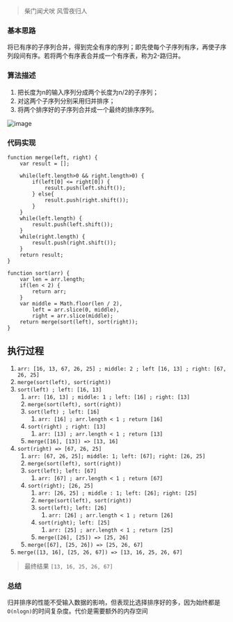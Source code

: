 > 柴门闻犬吠 风雪夜归人

### 基本思路

将已有序的子序列合并，得到完全有序的序列；即先使每个子序列有序，再使子序列段间有序。若将两个有序表合并成一个有序表，称为2-路归并。 

### 算法描述
1. 把长度为n的输入序列分成两个长度为n/2的子序列；
2. 对这两个子序列分别采用归并排序；
3. 将两个排序好的子序列合并成一个最终的排序序列。

![image](https://mycloudserver.oss-cn-beijing.aliyuncs.com/markdown/%E5%BD%92%E5%B9%B6%E6%8E%92%E5%BA%8F.gif)

### 代码实现

```
function merge(left, right) {
    var result = [];
 
    while(left.length>0 && right.length>0) {
        if(left[0] <= right[0]) {
            result.push(left.shift());
        } else{
            result.push(right.shift());
        }
    }
    while(left.length) {
        result.push(left.shift());
    }
    while(right.length) {
        result.push(right.shift());
    }
    return result;
}

function sort(arr) {
    var len = arr.length;
    if(len < 2) {
        return arr;
    }
    var middle = Math.floor(len / 2),
        left = arr.slice(0, middle),
        right = arr.slice(middle);
    return merge(sort(left), sort(right));
}
```

## 执行过程


1. `arr: [16, 13, 67, 26, 25] ; middle: 2 ; left [16, 13] ; right: [67, 26, 25]`
2. `merge(sort(left), sort(right))`
3. `sort(left) ; left: [16, 13]`
    1. `arr: [16, 13] ; middle: 1 ; left: [16] ; right: [13]`
    2. `merge(sort(left), sort(right))`
    3. `sort(left) ; left: [16]`
        1. `arr: [16] ; arr.length < 1 ; return [16]`
    4. `sort(right) ; right: [13]`
        1. `arr: [13] ; arr.length < 1 ; return [13]`
    5. `merge([16], [13]) => [13, 16]`
4. `sort(right) => [67, 26, 25]`
    1. `arr: [67, 26, 25]; middle: 1; left: [67]; right: [26, 25]`
    2. `merge(sort(left), sort(right))`
    3. `sort(left); left: [67]`
        1. `arr: [67] ; arr.length < 1 ; return [67]`
    4. `sort(right); [26, 25]`
        1. `arr: [26, 25] ; middle : 1; left: [26]; right: [25]`
        2. `merge(sort(left), sort(right))`
        3. `sort(left); left: [26]`
            1. `arr: [26] ; arr.length < 1 ; return [26]`
        4. `sort(right); left: [25]`
            1. `arr: [25] ; arr.length < 1 ; return [25]`
        5. `merge([26], [25]) => [25, 26]`
    5. `merge([67], [25, 26]) => [25, 26, 67]`
5. `merge([13, 16], [25, 26, 67]) => [13, 16, 25, 26, 67]`

> 最终结果 `[13, 16, 25, 26, 67]`

### 总结

归并排序的性能不受输入数据的影响，但表现比选择排序好的多，因为始终都是`O(nlogn)`的时间复杂度。代价是需要额外的内存空间

